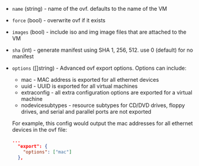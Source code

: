 <!-- Code generated from the comments of the ExportConfig struct in builder/vsphere/common/step_export.go; DO NOT EDIT MANUALLY -->

-   `name` (string) - name of the ovf. defaults to the name of the VM
    
-   `force` (bool) - overwrite ovf if it exists
    
-   `images` (bool) - include iso and img image files that are attached to the VM
    
-   `sha` (int) - generate manifest using SHA 1, 256, 512. use 0 (default) for no manifest
    
-   `options` ([]string) - Advanced ovf export options. Options can include:
    * mac - MAC address is exported for all ethernet devices
    * uuid - UUID is exported for all virtual machines
    * extraconfig - all extra configuration options are exported for a virtual machine
    * nodevicesubtypes - resource subtypes for CD/DVD drives, floppy drives, and serial and parallel ports are not exported
    
    For example, this config would output the mac addresses for all ethernet devices in the ovf file:
    ```json
    ...
      "export": {
        "options": ["mac"]
      },
    ```
    